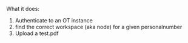 What it does:
1. Authenticate to an OT instance
2. find the correct workspace (aka node) for a given personalnumber
3. Upload a test.pdf 
